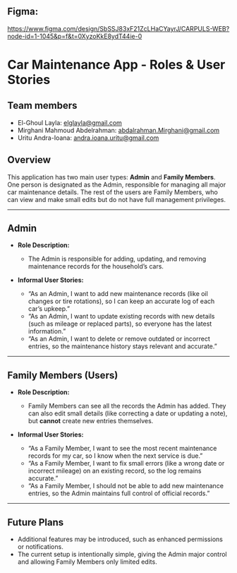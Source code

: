 ## Figma: 
https://www.figma.com/design/SbSSJ83xF21ZcLHaCYayrJ/CARPULS-WEB?node-id=1-1045&p=f&t=0XyzoKkE8ydT44ie-0
# Car Maintenance App - Roles & User Stories

## Team members
 - El-Ghoul Layla: elglayla@gmail.com
 - Mirghani Mahmoud Abdelrahman: abdalrahman.Mirghani@gmail.com
 - Uritu Andra-Ioana: andra.ioana.uritu@gmail.com

## Overview
This application has two main user types: **Admin** and **Family Members**.  
One person is designated as the Admin, responsible for managing all major car maintenance details. The rest of the users are Family Members, who can view and make small edits but do not have full management privileges.

---

## Admin
- **Role Description:**  
  - The Admin is responsible for adding, updating, and removing maintenance records for the household’s cars.
  
- **Informal User Stories:**  
  - “As an Admin, I want to add new maintenance records (like oil changes or tire rotations), so I can keep an accurate log of each car’s upkeep.”  
  - “As an Admin, I want to update existing records with new details (such as mileage or replaced parts), so everyone has the latest information.”  
  - “As an Admin, I want to delete or remove outdated or incorrect entries, so the maintenance history stays relevant and accurate.”

---

## Family Members (Users)
- **Role Description:**  
  - Family Members can see all the records the Admin has added. They can also edit small details (like correcting a date or updating a note), but **cannot** create new entries themselves.

- **Informal User Stories:**  
  - “As a Family Member, I want to see the most recent maintenance records for my car, so I know when the next service is due.”  
  - “As a Family Member, I want to fix small errors (like a wrong date or incorrect mileage) on an existing record, so the log remains accurate.”  
  - “As a Family Member, I should not be able to add new maintenance entries, so the Admin maintains full control of official records.”

---

## Future Plans
- Additional features may be introduced, such as enhanced permissions or notifications.
- The current setup is intentionally simple, giving the Admin major control and allowing Family Members only limited edits.
